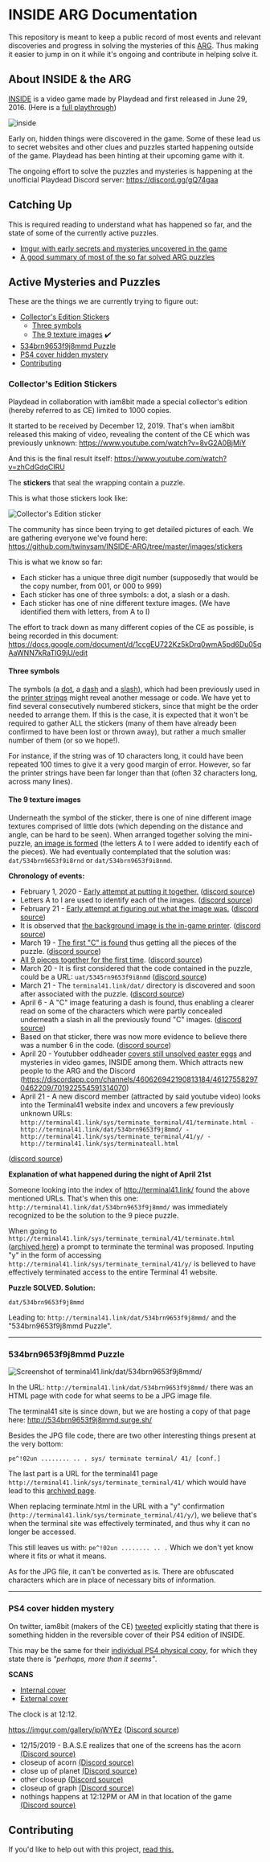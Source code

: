 # INSIDE ARG Documentation

This repository is meant to keep a public record of most events and relevant discoveries and progress in solving the mysteries of this [ARG](https://en.wikipedia.org/wiki/Alternate_reality_game). Thus making it easier to jump in on it while it's ongoing and contribute in helping solve it.

## About INSIDE & the ARG

[INSIDE](https://playdead.com/games/inside) is a video game made by Playdead and first released in June 29, 2016. (Here is a [full playthrough](https://www.youtube.com/watch?v=gH4MkqbKieU))

![inside](https://i.imgur.com/XVr2WfU.jpg)

Early on, hidden things were discovered in the game. Some of these lead us to secret websites and other clues and puzzles started happening outside of the game.
Playdead has been hinting at their upcoming game with it.

The ongoing effort to solve the puzzles and mysteries is happening at the unofficial Playdead Discord server: https://discord.gg/gQ74gaa

## Catching Up

This is required reading to understand what has happened so far, and the state of some of the currently active puzzles.

- [Imgur with early secrets and mysteries uncovered in the game](http://imgur.com/a/TnMsM)
- [A good summary of most of the so far solved ARG puzzles](https://wiki.gamedetectives.net/index.php?title=Inside_ARG)

## Active Mysteries and Puzzles

These are the things we are currently trying to figure out:

- [Collector's Edition Stickers](#collectors-edition-stickers)
  - [Three symbols](#three-symbols)
  - [The 9 texture images](#the-9-texture-images) :heavy_check_mark: 
- [534brn9653f9j8mmd Puzzle](#534brn9653f9j8mmd-puzzle)
- [PS4 cover hidden mystery](#ps4-cover-hidden-mystery)
- [Contributing](#contributing)

### Collector's Edition Stickers

Playdead in collaboration with iam8bit made a special collector's edition (hereby referred to as CE) limited to 1000 copies.

It started to be received by December 12, 2019. That's when iam8bit released this making of video, revealing the content of the CE which was previously unknown: https://www.youtube.com/watch?v=8vG2A0BjMiY

And this is the final result itself: https://www.youtube.com/watch?v=zhCdGdqCIRU

The **stickers** that seal the wrapping contain a puzzle.

This is what those stickers look like: 

![Collector's Edition sticker](https://i.imgur.com/1mLxx7Z.png)

The community has since been trying to get detailed pictures of each. We are gathering everyone we've found here: https://github.com/twinysam/INSIDE-ARG/tree/master/images/stickers

This is what we know so far:

- Each sticker has a unique three digit number (supposedly that would be the copy number, from 001, or 000 to 999)
- Each sticker has one of three symbols: a dot, a slash or a dash.
- Each sticker has one of nine different texture images. (We have identified them with letters, from A to I)

The effort to track down as many different copies of the CE as possible, is being recorded in this document: https://docs.google.com/document/d/1ccgEU722Kz5kDrq0wmA5pd6Du05qAaWNN7kRaTlG9jU/edit

#### Three symbols

The symbols (a [dot](https://i.imgur.com/RvKX4CI.jpg), a [dash](https://i.imgur.com/LaZ3Fg4.jpg) and a [slash](https://i.imgur.com/v290XRN.jpg)), which had been previously used in the [printer strings](https://wiki.gamedetectives.net/index.php?title=Inside_ARG#Printer_Strings) might reveal another message or code. We have yet to find several consecutively numbered stickers, since that might be the order needed to arrange them. If this is the case, it is expected that it won't be required to gather ALL the stickers (many of them have already been confirmed to have been lost or thrown away), but rather a much smaller number of them (or so we hope!).

For instance, if the string was of 10 characters long, it could have been repeated 100 times to give it a very good margin of error. However, so far the printer strings have been far longer than that (often 32 characters long, across many lines).

#### The 9 texture images

Underneath the symbol of the sticker, there is one of nine different image textures comprised of little dots (which depending on the distance and angle, can be hard to be seen). When arranged together solving the mini-puzzle, [an image is formed](https://i.imgur.com/846shEE.jpg) (the letters A to I were added to identify each of the pieces). We had eventually contemplated that the solution was: `dat/534brn9653f9i8rnd` or `dat/534brn9653f9i8nmd`.

**Chronology of events:**

- February 1, 2020 - [Early attempt at putting it together.](https://cdn.discordapp.com/attachments/461275582970462209/673008473277202451/Screen_Shot_2020-01-31_at_10.35.13_PM.png) ([discord source](https://discordapp.com/channels/460626942190813184/461275582970462209/673008473633456211))
- Letters A to I are used to identify each of the images. ([discord source](https://discordapp.com/channels/460626942190813184/461275582970462209/673020230200721428))
- February 21 - [Early attempt at figuring out what the image was.](https://cdn.discordapp.com/attachments/461275582970462209/680300852967505972/unknown.png) ([discord source](https://discordapp.com/channels/460626942190813184/461275582970462209/680300681864937476))
- It is observed that [the background image is the in-game printer](https://cdn.discordapp.com/attachments/461275582970462209/680448490522017847/unknown.png). ([discord source](https://discordapp.com/channels/460626942190813184/461275582970462209/680421208860524590))
- March 19 - [The first "C" is found](https://cdn.discordapp.com/attachments/461275582970462209/690392080853237760/IMG_20200319_224300.jpg) thus getting all the pieces of the puzzle. ([discord source](https://discordapp.com/channels/460626942190813184/461275582970462209/690392081583177739))
- [All 9 pieces together for the first time](https://cdn.discordapp.com/attachments/461275582970462209/690395145094299678/unknown.png). ([discord source](https://discordapp.com/channels/460626942190813184/461275582970462209/690395145245425724))
- March 20 - It is first considered that the code contained in the puzzle, could be a URL: `uat/5345rn9653f9i8nmd` ([discord source](https://discordapp.com/channels/460626942190813184/461275582970462209/690408214470328390))
- March 21 - The `terminal41.link/dat/` directory is discovered and soon after associated with the puzzle. ([discord source](https://discordapp.com/channels/460626942190813184/461275582970462209/691115918776074242))
- April 6 - A "C" image featuring a dash is found, thus enabling a clearer read on some of the characters which were partly concealed underneath a slash in all the previously found "C" images.  ([discord source](https://discordapp.com/channels/460626942190813184/461275582970462209/696749987991650315))
- Based on that sticker, there was now more evidence to believe there was a number 6 in the code. ([discord source](https://discordapp.com/channels/460626942190813184/461275582970462209/696860529813094420))
- April 20 - Youtubber oddheader [covers still unsolved easter eggs](https://youtu.be/ec_8HLCboDI) and mysteries in video games, INSIDE among them. Which attracts new people to the ARG and the Discord (https://discordapp.com/channels/460626942190813184/461275582970462209/701922554591314070)
- April 21 - A new discord member (attracted by said youtube video) looks into the Terminal41 website index and uncovers a few previously unknown URLs: `` http://terminal41.link/sys/terminate_terminal/41/terminate.html - 
http://terminal41.link/dat/534brn9653f9j8mmd/ - 
http://terminal41.link/sys/terminate_terminal/41/y/ - 
http://terminal41.link/sys/terminateall.html
``

([discord source](https://discordapp.com/channels/460626942190813184/461275582970462209/702030280751317072))

**Explanation of what happened during the night of April 21st**

Someone looking into the index of http://terminal41.link/ found the above mentioned URLs. That's when this one: `http://terminal41.link/dat/534brn9653f9j8mmd/` was immediately recognized to be the solution to the 9 piece puzzle.

When going to `http://terminal41.link/sys/terminate_terminal/41/terminate.html` ([archived here](https://web.archive.org/web/20200421064134/http://terminal41.link/sys/terminate_terminal/41/terminate.html)) a prompt to terminate the terminal was proposed. Inputing "y" in the form of accessing `http://terminal41.link/sys/terminate_terminal/41/y/` is believed to have effectively terminated access to the entire Terminal 41 website.

**Puzzle SOLVED. Solution:**
	
	dat/534brn9653f9j8mmd

Leading to: `http://terminal41.link/dat/534brn9653f9j8mmd/` and the "534brn9653f9j8mmd Puzzle".

---

### 534brn9653f9j8mmd Puzzle

![Screenshot of terminal41.link/dat/534brn9653f9j8mmd/](https://cdn.discordapp.com/attachments/461275582970462209/702051255672897566/unknown.png)

In the URL: `http://terminal41.link/dat/534brn9653f9j8mmd/` there was an HTML page with code for what seems to be a JPG image file.

The terminal41 site is since down, but we are hosting a copy of that page here: http://534brn9653f9j8mmd.surge.sh/

Besides the JPG file code, there are two other interesting things present at the very bottom:

	pe^!02un ........ .. . sys/ terminate terminal/ 41/ [conf.]

The last part is a URL for the terminal41 page `http://terminal41.link/sys/terminate_terminal/41/` which would have lead to this [archived page](https://web.archive.org/web/20200421064134/http://terminal41.link/sys/terminate_terminal/41/terminate.html).

When replacing terminate.html in the URL with a "y" confirmation (`http://terminal41.link/sys/terminate_terminal/41/y/`), we believe that's when the terminal site was effectively terminated, and thus why it can no longer be accessed.

This still leaves us with: `pe^!02un ........ .. .` Which we don't yet know where it fits or what it means.

As for the JPG file, it can't be converted as is. There are obfuscated characters which are in place of necessary bits of information.

---

### PS4 cover hidden mystery

On twitter, iam8bit (makers of the CE) [tweeted](https://twitter.com/iam8bit/status/1203007268930764800) explicitly stating that there is something hidden in the reversible cover of their PS4 edition of INSIDE.

This may be the same for their [individual PS4 physical copy](https://www.iam8bit.com/products/inside-ps4-physical-game), for which they state there is *"perhaps, more than it seems"*.

**SCANS**

- [Internal cover](https://cdn.discordapp.com/attachments/461275582970462209/700782524535799848/INSIDE_A.JPG)
- [External cover](https://cdn.discordapp.com/attachments/461275582970462209/700782556471230514/INSIDE_B.JPG)

The clock is at 12:12.

https://imgur.com/gallery/ipjWYEz ([Discord source](https://discordapp.com/channels/460626942190813184/461275526716194818/655530752208797699))

- 12/15/2019 - B.A.S.E realizes that one of the screens has the acorn [(Discord source)](https://discordapp.com/channels/460626942190813184/461275526716194818/655831327865831468)
- closeup of acorn [(Discord source)](https://discordapp.com/channels/460626942190813184/461275526716194818/655832962457403432)
- close up of planet [(Discord source)](https://discordapp.com/channels/460626942190813184/461275526716194818/655835308520112169)
- other closeup [(Discord source)](https://discordapp.com/channels/460626942190813184/461275526716194818/655835421384900631)
- closeup of graph [(Discord source)](https://discordapp.com/channels/460626942190813184/461275526716194818/655835774595497984)
- nothings happens at 12:12PM or AM in that location of the game [(Discord source)](https://discordapp.com/channels/460626942190813184/461275526716194818/655854897463558154)

## Contributing

If you'd like to help out with this project, [read this.](contributing.md)
